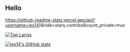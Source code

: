 ## Hello


https://github-readme-stats.vercel.app/api?username=jes14)&hide=stars,contribs&count_private=true


[![Top Langs](https://github-readme-stats.vercel.app/api?username=jes14&theme=algolia&show_icons=true&hide=stars,contribs&count_private=true)](https://github.com/jes14)

[![jes14's GitHub stats](https://github-readme-stats.vercel.app/api/top-langs?username=jes14&hide=html,scss,stylus,blade,jupyter%20notebook,python,css,shell,batchfile,dockerfile,typescript&count_private=true&theme=algolia&show_icons=true)](https://github.com/jes14)

